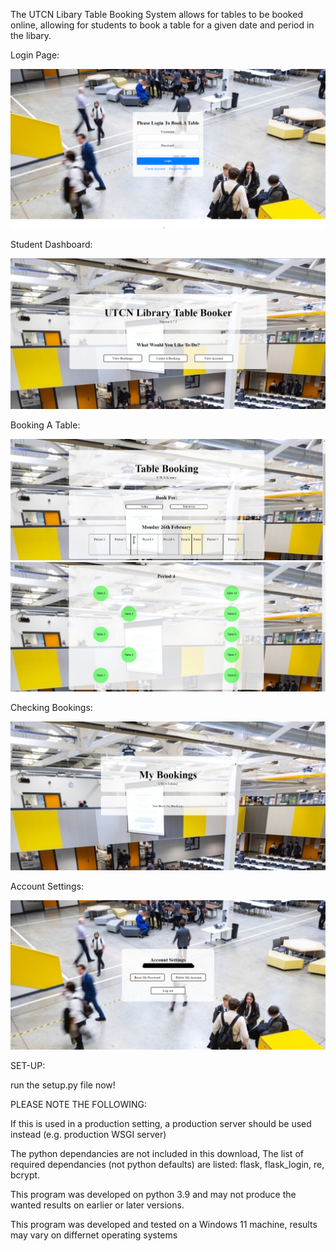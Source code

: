 The UTCN Libary Table Booking System allows for tables to be booked online, allowing for students to book a table for a given date and period in the libary.

Login Page:

![Login Page](https://github.com/DanielDobromylskyj/TableBooking/blob/main/repoImgs/login.png?raw=true)

Student Dashboard:

![Student Dashboard](https://github.com/DanielDobromylskyj/TableBooking/blob/main/repoImgs/studentDashboard.png?raw=true)

Booking A Table:

![Booking Step 1](https://github.com/DanielDobromylskyj/TableBooking/blob/main/repoImgs/book1.png?raw=true)
![Booking Step 2](https://github.com/DanielDobromylskyj/TableBooking/blob/main/repoImgs/book2.png?raw=true)

Checking Bookings:

![Bookings](https://github.com/DanielDobromylskyj/TableBooking/blob/main/repoImgs/bookings.png?raw=true)

Account Settings:

![Settings](https://github.com/DanielDobromylskyj/TableBooking/blob/main/repoImgs/account.png?raw=true)


SET-UP:

run the setup.py file now!


PLEASE NOTE THE FOLLOWING:

If this is used in a production setting, a production server should be used instead (e.g. production WSGI server)

The python dependancies are not included in this download, The list of required dependancies (not python defaults) are listed:
flask, flask_login, re, bcrypt. 

This program was developed on python 3.9 and may not produce the wanted results on earlier or later versions.

This program was developed and tested on a Windows 11 machine, results may vary on differnet operating systems


